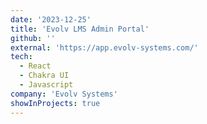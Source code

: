 ```yaml
---
date: '2023-12-25'
title: 'Evolv LMS Admin Portal'
github: ''
external: 'https://app.evolv-systems.com/'
tech:
  - React
  - Chakra UI
  - Javascript
company: 'Evolv Systems'
showInProjects: true
---
```

